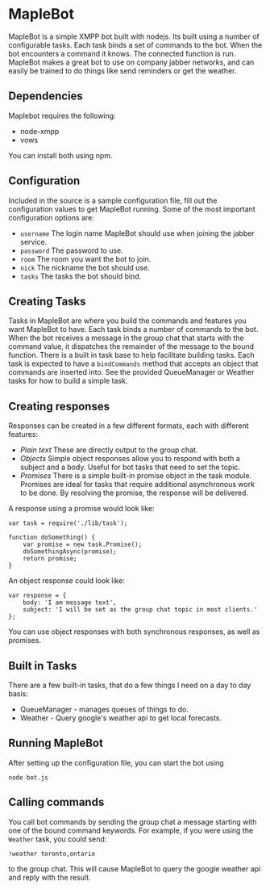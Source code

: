 MapleBot
==========

MapleBot is a simple XMPP bot built with nodejs.  Its built using a
number of configurable tasks.  Each task binds a set of commands to the
bot.  When the bot encounters a command it knows.  The connected
function is run.  MapleBot makes a great bot to use on company jabber
networks, and can easily be trained to do things like send reminders or
get the weather.

Dependencies
------------

Maplebot requires the following:

- node-xmpp
- vows

You can install both using npm.

Configuration
-------------

Included in the source is a sample configuration file,  fill out the
configuration values to get MapleBot running. Some of the most important
configuration options are:

- `username` The login name MapleBot should use when joining the jabber
  service.
- `password` The password to use.
- `room` The room you want the bot to join.
- `nick` The nickname the bot should use.
- `tasks` The tasks the bot should bind.

Creating Tasks
--------------

Tasks in MapleBot are where you build the commands and features you want
MapleBot to have.  Each task binds a number of commands to the bot.
When the bot receives a message in the group chat that starts with the
command value, it dispatches the remainder of the message to the bound
function.  There is a built in task base to help facilitate building
tasks.  Each task is expected to have a `bindCommands` method that
accepts an object that commands are inserted into.  See the provided
QueueManager or Weather tasks for how to build a simple task.

Creating responses
------------------

Responses can be created in a few different formats, each with different
features:

- *Plain text* These are directly output to the group chat.  
- *Objects* Simple object responses allow you to respond with both a
  subject and a body.  Useful for bot tasks that need to set the topic.
- *Promises* There is a simple built-in promise object in the task module.  Promises are ideal
  for tasks that require additional asynchronous work to be done.  By resolving the promise, 
  the response will be delivered.

A response using a promise would look like:

	var task = require('./lib/task');

	function doSomething() {
		var promise = new task.Promise();
		doSomethingAsync(promise);
		return promise;
	}

An object response could look like:

	var response = {
		body: 'I am message text',
		subject: 'I will be set as the group chat topic in most clients.'
	};

You can use object responses with both synchronous responses, as well as
promises.

Built in Tasks
--------------

There are a few built-in tasks, that do a few things I need on a day to
day basis:

- QueueManager - manages queues of things to do.
- Weather - Query google's weather api to get local forecasts.

Running MapleBot
----------------

After setting up the configuration file, you can start the bot using

	node bot.js

Calling commands
----------------

You call bot commands by sending the group chat a message starting with
one of the bound command keywords.  For example, if you were using the
`Weather` task, you could send:

	!weather toronto,ontario

to the group chat.  This will cause MapleBot to query the google weather
api and reply with the result.


